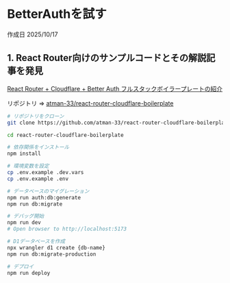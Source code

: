 # BetterAuthを試す

作成日 2025/10/17

## 1. React Router向けのサンプルコードとその解説記事を発見

[React Router + Cloudflare + Better Auth フルスタックボイラープレートの紹介](https://zenn.dev/atman/articles/360c1ea325d2cb)

リポジトリ => [atman-33/react-router-cloudflare-boilerplate](https://github.com/atman-33/react-router-cloudflare-boilerplate)

```bash
# リポジトリをクローン
git clone https://github.com/atman-33/react-router-cloudflare-boilerplate.git

cd react-router-cloudflare-boilerplate

# 依存関係をインストール
npm install

# 環境変数を設定
cp .env.example .dev.vars
cp .env.example .env

# データベースのマイグレーション
npm run auth:db:generate
npm run db:migrate

# デバッグ開始
npm run dev
# Open browser to http://localhost:5173

# D1データベースを作成
npx wrangler d1 create {db-name}
npm run db:migrate-production

# デプロイ
npm run deploy
```
